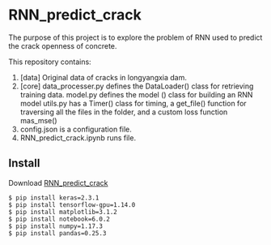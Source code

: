 # RNN_predict_crack

The purpose of this project is to explore the problem of RNN used to predict the crack openness of concrete.

This repository contains:

1. [data] Original data of cracks in longyangxia dam.
2. [core] data_processer.py defines the DataLoader() class for retrieving training data.
		  model.py defines the model () class for building an RNN model
		  utils.py has a Timer() class for timing, a get_file() function for traversing all the files in the folder, and a custom loss function mas_mse()
3. config.json is a configuration file.
4. RNN_predict_crack.ipynb runs file.

## Install

Download [RNN_predict_crack](https://github.com/kentzou/RNN_predict_crack.git)
```
$ pip install keras=2.3.1
$ pip install tensorflow-gpu=1.14.0
$ pip install matplotlib=3.1.2
$ pip install notebook=6.0.2
$ pip install numpy=1.17.3
$ pip install pandas=0.25.3
```

